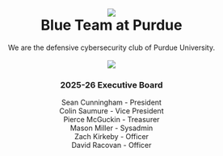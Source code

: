 <div align=center>

# <img src="https://avatars.githubusercontent.com/u/126585454?s=64" /><br />Blue Team at Purdue
We are the defensive cybersecurity club of Purdue University.
<br>
<br>
<a href="https://discord.com/nnf8ypZhE3"><img src="https://dcbadge.limes.pink/api/server/nnf8ypZhE3" /></a>

### 2025-26 Executive Board

Sean Cunningham - President<br />
Colin Saumure - Vice President<br />
Pierce McGuckin - Treasurer<br />
Mason Miller - Sysadmin<br />
Zach Kirkeby - Officer<br />
David Racovan - Officer<br />

</div>
